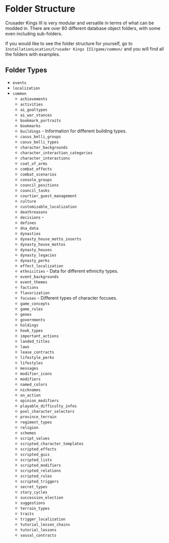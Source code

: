 # Folder Structure

Crusader Kings III is very modular and versatile in terms of what can be modded in. There are over 80 different database object folders, with some even including sub-folders.

If you would like to see the folder structure for yourself, go to `InstallationLocation/Crusader Kings III/game/common/` and you will find all the folders with examples.

## Folder Types
* `events`
* `localization`
* `common`
    * `achievements`
    * `activities`
    * `ai_goaltypes`
    * `ai_war_stances`
    * `bookmark_portraits`
    * `bookmarks`
    * `buildings` - Information for different building types.
    * `casus_belli_groups`
    * `casus_belli_types`
    * `character_backgrounds`
    * `character_interaction_categories`
    * `character_interactions`
    * `coat_of_arms`
    * `combat_effects`
    * `combat_scenarios`
    * `console_groups`
    * `council_positions`
    * `council_tasks`
    * `courtier_guest_management`
    * `culture`
    * `customizable_localization`
    * `deathreasons`
    * `decisions` - 
    * `defines`
    * `dna_data`
    * `dynasties`
    * `dynasty_house_motto_inserts`
    * `dynasty_house_mottos`
    * `dynasty_houses`
    * `dynasty_legacies`
    * `dynasty_perks`
    * `effect_localization`
    * `ethnicities` - Data for different ethnicity types.
    * `event_backgrounds`
    * `event_themes`
    * `factions`
    * `flavorization`
    * `focuses` - Different types of character focuses.
    * `game_concepts`
    * `game_rules`
    * `genes`
    * `governments`
    * `holdings`
    * `hook_types`
    * `important_actions`
    * `landed_titles`
    * `laws`
    * `lease_contracts`
    * `lifestyle_perks`
    * `lifestyles`
    * `messages`
    * `modifier_icons`
    * `modifiers`
    * `named_colors`
    * `nicknames`
    * `on_action`
    * `opinion_modifiers`
    * `playable_difficulty_infos`
    * `pool_character_selectors`
    * `province_terrain`
    * `regiment_types`
    * `religion`
    * `schemes`
    * `script_values`
    * `scripted_character_templates`
    * `scripted_effects`
    * `scripted_guis`
    * `scripted_lists`
    * `scripted_modifiers`
    * `scripted_relations`
    * `scripted_rules`
    * `scripted_triggers`
    * `secret_types`
    * `story_cycles`
    * `succession_election`
    * `suggestions`
    * `terrain_types`
    * `traits`
    * `trigger_localization`
    * `tutorial_lesson_chains`
    * `tutorial_lessons`
    * `vassal_contracts`